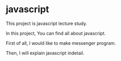 # javascript
This project is javascript lecture study.

In this project, You can find all about javascript.

First of all, I would like to make messenger program.

Then, I will explain javascript indetail.
